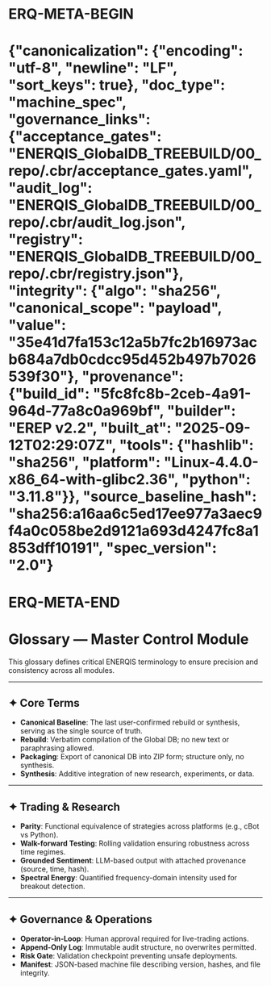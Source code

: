 # ERQ-META-BEGIN
# {"canonicalization": {"encoding": "utf-8", "newline": "LF", "sort_keys": true}, "doc_type": "machine_spec", "governance_links": {"acceptance_gates": "ENERQIS_GlobalDB_TREEBUILD/00_repo/.cbr/acceptance_gates.yaml", "audit_log": "ENERQIS_GlobalDB_TREEBUILD/00_repo/.cbr/audit_log.json", "registry": "ENERQIS_GlobalDB_TREEBUILD/00_repo/.cbr/registry.json"}, "integrity": {"algo": "sha256", "canonical_scope": "payload", "value": "35e41d7fa153c12a5b7fc2b16973acb684a7db0cdcc95d452b497b7026539f30"}, "provenance": {"build_id": "5fc8fc8b-2ceb-4a91-964d-77a8c0a969bf", "builder": "EREP v2.2", "built_at": "2025-09-12T02:29:07Z", "tools": {"hashlib": "sha256", "platform": "Linux-4.4.0-x86_64-with-glibc2.36", "python": "3.11.8"}}, "source_baseline_hash": "sha256:a16aa6c5ed17ee977a3aec9f4a0c058be2d9121a693d4247fc8a1853dff10191", "spec_version": "2.0"}
# ERQ-META-END
# Glossary — Master Control Module

This glossary defines critical ENERQIS terminology to ensure precision and consistency across all modules.

---

## ✦ Core Terms
- **Canonical Baseline**: The last user-confirmed rebuild or synthesis, serving as the single source of truth.
- **Rebuild**: Verbatim compilation of the Global DB; no new text or paraphrasing allowed.
- **Packaging**: Export of canonical DB into ZIP form; structure only, no synthesis.
- **Synthesis**: Additive integration of new research, experiments, or data.

---

## ✦ Trading & Research
- **Parity**: Functional equivalence of strategies across platforms (e.g., cBot vs Python).
- **Walk-forward Testing**: Rolling validation ensuring robustness across time regimes.
- **Grounded Sentiment**: LLM-based output with attached provenance (source, time, hash).
- **Spectral Energy**: Quantified frequency-domain intensity used for breakout detection.

---

## ✦ Governance & Operations
- **Operator-in-Loop**: Human approval required for live-trading actions.
- **Append-Only Log**: Immutable audit structure, no overwrites permitted.
- **Risk Gate**: Validation checkpoint preventing unsafe deployments.
- **Manifest**: JSON-based machine file describing version, hashes, and file integrity.
